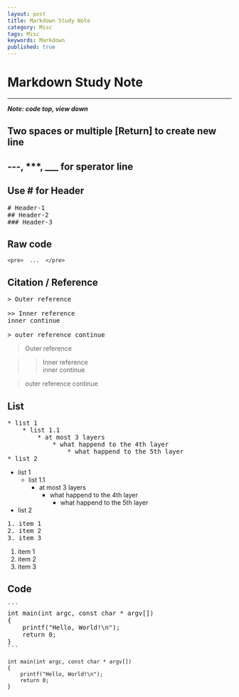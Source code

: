 ```yaml
---
layout: post
title: Markdown Study Note
category: Misc
tags: Misc
keywords: Markdown
published: true
---
```


# Markdown Study Note
---------------------------------------
***Note: code top, view down***

## Two spaces or multiple [Return] to create new line


## ---, ***, ___ for sperator line


## Use # for Header
<pre>
# Header-1
## Header-2
### Header-3
</pre>


## Raw code
```text
<pre>  ...  </pre>
```


## Citation / Reference

<pre>
> Outer reference

>> Inner reference  
inner continue  

> outer reference continue
</pre>

> Outer reference

>> Inner reference  
inner continue  

> outer reference continue


## List
<pre>
* list 1
	* list 1.1
		* at most 3 layers
			* what happend to the 4th layer
				* what happend to the 5th layer
* list 2
</pre>

* list 1
	* list 1.1
		* at most 3 layers
			* what happend to the 4th layer
				* what happend to the 5th layer
* list 2

<pre>
1. item 1
2. item 2
3. item 3
</pre>

1. item 1
2. item 2
3. item 3


## Code
<pre>
```
int main(int argc, const char * argv[])
{
    printf("Hello, World!\n");
    return 0;
}
```
</pre>

```
int main(int argc, const char * argv[])
{
    printf("Hello, World!\n");
    return 0;
}
```
<pre>
</pre>